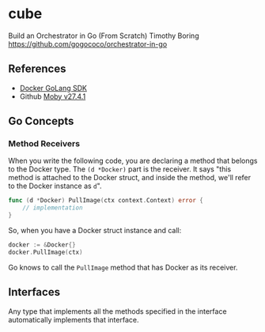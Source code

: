 # cube
Build an Orchestrator in Go (From Scratch) Timothy Boring
https://github.com/gogococo/orchestrator-in-go

## References

* [Docker GoLang SDK](https://pkg.go.dev/github.com/docker/docker)
* Github [Moby v27.4.1](https://github.com/moby/moby/tree/v27.4.1)

## Go Concepts

### Method Receivers

When you write the following code, you are declaring a method that belongs to the Docker type.
The `(d *Docker)` part is the receiver. It says "this method is attached to the Docker struct, and inside the method, we'll refer to the Docker instance as `d`".
```go
func (d *Docker) PullImage(ctx context.Context) error {
	// implementation
}
```

So, when you have a Docker struct instance and call:
```go
docker := &Docker{}
docker.PullImage(ctx)
```
Go knows to call the `PullImage` method that has Docker as its receiver.

## Interfaces

Any type that implements all the methods specified in the interface automatically implements that interface.

